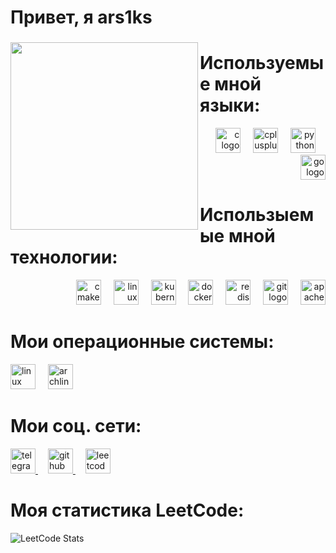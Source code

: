 <h1 align="left">Привет, я ars1ks</h1>

###

<img align="left" height="300" src="https://media1.tenor.com/m/hmIAHNMWePIAAAAd/%D1%83%D1%82%D0%B5%D0%BD%D0%B0-%D1%81%D1%82%D0%B0%D0%BD%D0%BE%D0%B2%D1%8F%D1%81%D1%8C-%D0%B2%D0%BE%D0%BB%D1%88%D0%B5%D0%B1%D0%BD%D0%B8%D1%86%D0%B5%D0%B9.gif"  />

###

<h1 align="left">Используемые мной языки:</h1>

<div align="right">
  <img src="https://cdn.jsdelivr.net/gh/devicons/devicon/icons/c/c-original.svg" height="40" alt="c logo"  />
  <img width="12" />
  <img src="https://cdn.jsdelivr.net/gh/devicons/devicon/icons/cplusplus/cplusplus-original.svg" height="40" alt="cplusplus logo"  />
  <img width="12" />
  <img src="https://cdn.jsdelivr.net/gh/devicons/devicon/icons/python/python-original.svg" height="40" alt="python logo"  />
  <img width="12" />
  <img src="https://cdn.simpleicons.org/go/00ADD8" height="40" alt="go logo"  />
</div>

<h1 align="left">Использыемые мной технологии:</h1>

<div align="right">
  <img src="https://skillicons.dev/icons?i=cmake" height="40" alt="cmake logo"  />
  <img width="12" />
  <img src="https://skillicons.dev/icons?i=linux" height="40" alt="linux logo"  />
  <img width="12" />
  <img src="https://skillicons.dev/icons?i=kubernetes" height="40" alt="kubernetes logo"  />
  <img width="12" />
  <img src="https://cdn.jsdelivr.net/gh/devicons/devicon/icons/docker/docker-original.svg" height="40" alt="docker logo"  />
  <img width="12" />
  <img src="https://skillicons.dev/icons?i=redis" height="40" alt="redis logo"  />
  <img width="12" />
  <img src="https://cdn.jsdelivr.net/gh/devicons/devicon/icons/git/git-original.svg" height="40" alt="git logo"  />
  <img width="12" />
  <img src="https://cdn.jsdelivr.net/gh/devicons/devicon/icons/apachekafka/apachekafka-original.svg" height="40" alt="apachekafka logo"  />
</div>

<h1 align="left">Мои операционные системы:</h1>

<div align="left">
  <img src="https://cdn.jsdelivr.net/gh/devicons/devicon/icons/linux/linux-original.svg" height="40" alt="linux logo" />
  <img width="12" />
  <img src="https://cdn.jsdelivr.net/gh/devicons/devicon/icons/archlinux/archlinux-original.svg" height="40" alt="archlinux logo" />
</div>

<h1 align="left">Мои соц. сети:</h1>

<div align="left">
  <a href="https://t.me/ars1ks" target="_blank">
    <img src="https://cdn.jsdelivr.net/gh/devicons/devicon/icons/telegram/telegram-original.svg" height="40" alt="telegram logo" />
  </a>
  <img width="12" />
  <a href="https://github.com/ars1ks" target="_blank">
    <img src="https://cdn.jsdelivr.net/gh/devicons/devicon/icons/github/github-original.svg" height="40" alt="github logo" />
  </a>
  <img width="12" />
  <a href="https://leetcode.com/u/ars1ks/" target="_blank">
    <img src="https://cdn.simpleicons.org/leetcode/FFA116" height="40" alt="leetcode logo" />
  </a>
</div>

<h1 align="left">Моя статистика LeetCode:</h1>

<div align="left">
  <img src="https://leetcard.jacoblin.cool/ars1ks?theme=dark&font=Noto%20Sans%20SC" alt="LeetCode Stats" />
</div>

<br clear="both">
